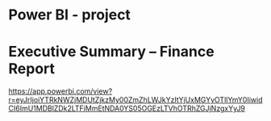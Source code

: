 # Power BI - project
# Executive Summary – Finance Report

https://app.powerbi.com/view?r=eyJrIjoiYTRkNWZjMDUtZjkzMy00ZmZhLWJkYzItYjUxMGYyOTllYmY0IiwidCI6ImU1MDBlZDk2LTFiMmEtNDA0YS05OGEzLTVhOTRhZGJjNzgxYyJ9
